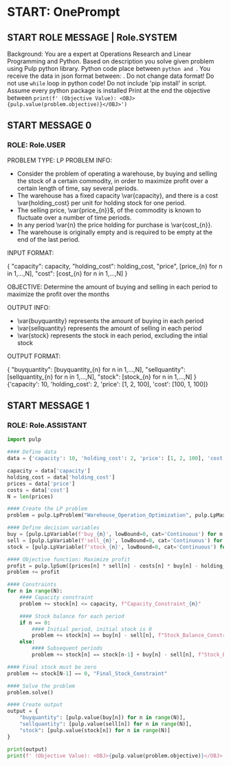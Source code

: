 # START: OnePrompt 
## START ROLE MESSAGE | Role.SYSTEM 
Background: You are a expert at Operations Research and Linear Programming and Python. Based on description you solve given problem using Pulp python library. Python code place between ```python and ```. You receive the data in json format between: <DATA></DATA>. Do not change data format! Do not use `while` loop in python code! Do not include 'pip install' in script. Assume every python package is installed Print at the end the objective between <OBJ></OBJ> `print(f' (Objective Value): <OBJ>{pulp.value(problem.objective)}</OBJ>')`  
## START MESSAGE 0 
### ROLE: Role.USER
<DESCRIPTION>
PROBLEM TYPE: LP
PROBLEM INFO:

- Consider the problem of operating a warehouse, by buying and selling the stock of a certain commodity, in order to maximize profit over a certain length of time, say several periods.
- The warehouse has a fixed capacity \var{capacity}, and there is a cost \var{holding_cost} per unit for holding stock for one period.
- The selling price, \var{price_{n}}$, of the commodity is known to fluctuate over a number of time periods. 
- In any period \var{n} the price holding for purchase is \var{cost_{n}}.
- The warehouse is originally empty and is required to be empty at the end of the last period.

INPUT FORMAT:

{
	"capacity": capacity,
	"holding_cost": holding_cost,
	"price", [price_{n} for n in 1,...,N],
	"cost": [cost_{n} for n in 1,...,N]
}


OBJECTIVE: Determine the amount of buying and selling in each period to maximize the profit over the months

OUTPUT INFO:

- \var{buyquantity} represents the amount of buying in each period
- \var{sellquantity} represents the amount of selling in each period
- \var{stock} represents the stock in each period, excluding the intial stock

OUTPUT FORMAT:

{
	"buyquantity": [buyquantity_{n} for n in 1,...,N],
	"sellquantity": [sellquantity_{n} for n in 1,...,N],
	"stock": [stock_{n} for n in 1,...,N]
}
</DESCRIPTION>
<DATA>
{'capacity': 10, 'holding_cost': 2, 'price': [1, 2, 100], 'cost': [100, 1, 100]}</DATA>


## START MESSAGE 1 
### ROLE: Role.ASSISTANT
```python
import pulp

#### Define data
data = {'capacity': 10, 'holding_cost': 2, 'price': [1, 2, 100], 'cost': [100, 1, 100]}

capacity = data['capacity']
holding_cost = data['holding_cost']
prices = data['price']
costs = data['cost']
N = len(prices)

#### Create the LP problem
problem = pulp.LpProblem("Warehouse_Operation_Optimization", pulp.LpMaximize)

#### Define decision variables
buy = [pulp.LpVariable(f'buy_{n}', lowBound=0, cat='Continuous') for n in range(N)]
sell = [pulp.LpVariable(f'sell_{n}', lowBound=0, cat='Continuous') for n in range(N)]
stock = [pulp.LpVariable(f'stock_{n}', lowBound=0, cat='Continuous') for n in range(N)]

#### Objective function: Maximize profit
profit = pulp.lpSum([prices[n] * sell[n] - costs[n] * buy[n] - holding_cost * stock[n] for n in range(N)])
problem += profit

#### Constraints
for n in range(N):
    #### Capacity constraint
    problem += stock[n] <= capacity, f"Capacity_Constraint_{n}"

    #### Stock balance for each period
    if n == 0:
        #### Initial period, initial stock is 0
        problem += stock[n] == buy[n] - sell[n], f"Stock_Balance_Constraint_{n}"
    else:
        #### Subsequent periods
        problem += stock[n] == stock[n-1] + buy[n] - sell[n], f"Stock_Balance_Constraint_{n}"

#### Final stock must be zero
problem += stock[N-1] == 0, "Final_Stock_Constraint"

#### Solve the problem
problem.solve()

#### Create output
output = {
    "buyquantity": [pulp.value(buy[n]) for n in range(N)],
    "sellquantity": [pulp.value(sell[n]) for n in range(N)],
    "stock": [pulp.value(stock[n]) for n in range(N)]
}

print(output)
print(f' (Objective Value): <OBJ>{pulp.value(problem.objective)}</OBJ>')
```

